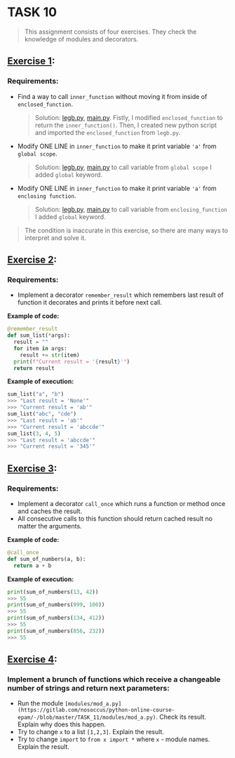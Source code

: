 # TASK 10
> This assignment consists of four exercises. They check the knowledge of modules and decorators.

## [Exercise 1](https://gitlab.com/nosoccus/python-online-course-epam/-/blob/master/TASK_11/legb):
### Requirements:
  * Find a way to call ```inner_function``` without moving it from inside of ```enclosed_function```.
    > Solution: [legb.py](https://gitlab.com/nosoccus/python-online-course-epam/-/blob/master/TASK_11/legb/legb1.py), [main.py](https://gitlab.com/nosoccus/python-online-course-epam/-/blob/master/TASK_11/legb/main1.py). Fistly, I modified ```enclosed_function``` to return the ```inner_function()```. Then, I created new python script and imported the ```enclosed_function``` from ```legb.py```.

  * Modify ONE LINE in ```inner_function``` to make it print variable ```'a'``` from ```global scope```.
    > Solution: [legb.py](https://gitlab.com/nosoccus/python-online-course-epam/-/blob/master/TASK_11/legb/legb2_1.py), [main.py](https://gitlab.com/nosoccus/python-online-course-epam/-/blob/master/TASK_11/legb/main2_1.py) to call variable from ```global scope``` I added ```global``` keyword.

  * Modify ONE LINE in ```inner_function``` to make it print variable ```'a'``` from ```enclosing function```.
    > Solution: [legb.py](https://gitlab.com/nosoccus/python-online-course-epam/-/blob/master/TASK_11/legb/legb2_2.py), [main.py](https://gitlab.com/nosoccus/python-online-course-epam/-/blob/master/TASK_11/legb/main2_2.py) to call variable from ```enclosing_function``` I added ```global``` keyword.

> The condition is inaccurate in this exercise, so there are many ways to interpret and solve it.

## [Exercise 2](https://gitlab.com/nosoccus/python-online-course-epam/-/blob/master/TASK_11/remember_last.py):
  ### Requirements:
  * Implement a decorator ```remember_result``` which remembers last result of function it decorates and prints it before next call.

  **Example of code:**  
  ```python
  @remember_result
  def sum_list(*args):
    result = ""
    for item in args:
      result += str(item)
    print(f"Current result = '{result}'")
    return result
  ```

  **Example of execution:**
  ```python
  sum_list("a", "b")
  >>> "Last result = 'None'"
  >>> "Current result = 'ab'"
  sum_list("abc", "cde")
  >>> "Last result = 'ab'"
  >>> "Current result = 'abccde'"
  sum_list(3, 4, 5)
  >>> "Last result = 'abccde'"
  >>> "Current result = '345'"
  ```



## [Exercise 3](https://gitlab.com/nosoccus/python-online-course-epam/-/blob/master/TASK_11/call_once.py):
  ### Requirements:
  * Implement a decorator ```call_once``` which runs a function or method once and caches the result.
  * All consecutive calls to this function should return cached result no matter the arguments.

  **Example of code:**  
  ```python
  @call_once
  def sum_of_numbers(a, b):
    return a + b
  ```  

  **Example of execution:**
  ```python
  print(sum_of_numbers(13, 42))
  >>> 55
  print(sum_of_numbers(999, 100))
  >>> 55
  print(sum_of_numbers(134, 412))
  >>> 55
  print(sum_of_numbers(856, 232))
  >>> 55
  ```



## [Exercise 4](https://gitlab.com/nosoccus/python-online-course-epam/-/blob/master/TASK_11/modules):
  ### Implement a brunch of functions which receive a changeable number of strings and return next parameters:
  * Run the module ```[modules/mod_a.py](https://gitlab.com/nosoccus/python-online-course-epam/-/blob/master/TASK_11/modules/mod_a.py)```. Check its result. Explain why does this happen.
  * Try to change ```x``` to a list ```[1,2,3]```. Explain the result.
  * Try to change ```import``` to ```from x import *``` where ```x``` - module names. Explain the result.
